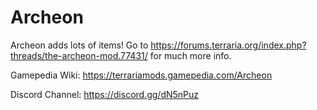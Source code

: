 # Archeon
Archeon adds lots of items! Go to https://forums.terraria.org/index.php?threads/the-archeon-mod.77431/ for much more info.

Gamepedia Wiki: https://terrariamods.gamepedia.com/Archeon

Discord Channel: https://discord.gg/dN5nPuz

